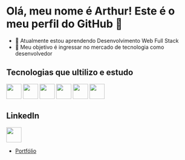 # Olá, meu nome é Arthur! Este é o meu perfil do GitHub 👋
- 🌱 Atualmente estou aprendendo Desenvolvimento Web Full Stack
- 🔭 Meu objetivo é ingressar no mercado de tecnologia como desenvolvedor

## Tecnologias que ultilizo e estudo

<img src="https://cdn.jsdelivr.net/gh/devicons/devicon/icons/html5/html5-original.svg" width="40" height="40"/>

<img src="https://cdn.jsdelivr.net/gh/devicons/devicon/icons/css3/css3-original.svg" width="40" height="40"/>

<img src="https://cdn.jsdelivr.net/gh/devicons/devicon/icons/bootstrap/bootstrap-original.svg" width="40" height="40"/>

<img src="https://cdn.jsdelivr.net/gh/devicons/devicon/icons/javascript/javascript-original.svg" width="40" height="40"/>

<img src="https://cdn.jsdelivr.net/gh/devicons/devicon/icons/php/php-original.svg" width="40" height="40"/>

<img src="https://cdn.jsdelivr.net/gh/devicons/devicon/icons/react/react-original.svg" width="40" height="40"/>

## LinkedIn
<a href="https://www.linkedin.com/in/arthurr-martins" target="_blank"><img src="https://cdn.jsdelivr.net/gh/devicons/devicon/icons/linkedin/linkedin-original.svg" width="40" height="40"/></a>

- [Portfólio](https://arthurrodriguesm.github.io/MEU-PORTFOLIO/)
